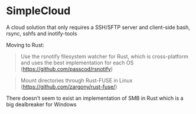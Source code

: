 # SimpleCloud
A cloud solution that only requires a SSH/SFTP server and client-side bash, rsync, sshfs and inotify-tools

Moving to Rust:

> Use the rsnotify filesystem watcher for Rust, which is cross-platform and uses the best implementation for each OS (https://github.com/passcod/rsnotify)

> Mount directories through Rust-FUSE in Linux (https://github.com/zargony/rust-fuse/)

There doesn't seem to exist an implementation of SMB in Rust which is a big dealbreaker for Windows
